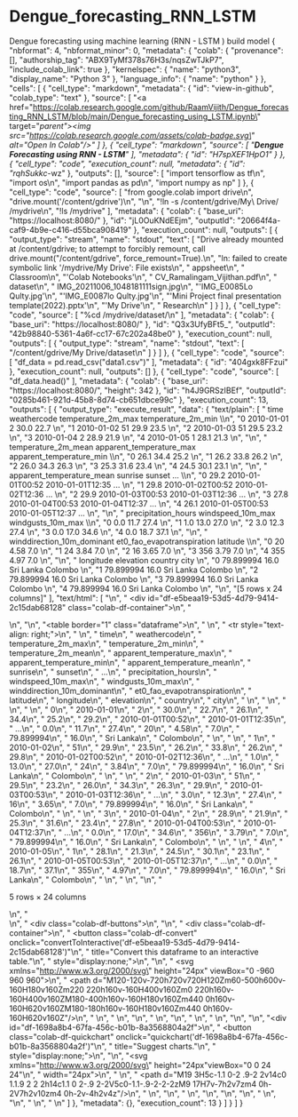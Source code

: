 # Dengue_forecasting_RNN_LSTM
Dengue forecasting using machine learning (RNN - LSTM ) build model
{
  "nbformat": 4,
  "nbformat_minor": 0,
  "metadata": {
    "colab": {
      "provenance": [],
      "authorship_tag": "ABX9TyMf378s76H3s/nqsZwTJkP7",
      "include_colab_link": true
    },
    "kernelspec": {
      "name": "python3",
      "display_name": "Python 3"
    },
    "language_info": {
      "name": "python"
    }
  },
  "cells": [
    {
      "cell_type": "markdown",
      "metadata": {
        "id": "view-in-github",
        "colab_type": "text"
      },
      "source": [
        "<a href=\"https://colab.research.google.com/github/RaamVijith/Dengue_forecasting_RNN_LSTM/blob/main/Dengue_forecasting_using_LSTM.ipynb\" target=\"_parent\"><img src=\"https://colab.research.google.com/assets/colab-badge.svg\" alt=\"Open In Colab\"/></a>"
      ]
    },
    {
      "cell_type": "markdown",
      "source": [
        "**Dengue Forecasting using RNN - LSTM**"
      ],
      "metadata": {
        "id": "H7spXEF1HpO1"
      }
    },
    {
      "cell_type": "code",
      "execution_count": null,
      "metadata": {
        "id": "rqhSukkc_-wz"
      },
      "outputs": [],
      "source": [
        "import tensorflow as tf\n",
        "import os\n",
        "import pandas as pd\n",
        "import numpy as np"
      ]
    },
    {
      "cell_type": "code",
      "source": [
        "from google.colab import drive\n",
        "drive.mount('/content/gdrive')\n",
        "\n",
        "!ln -s /content/gdrive/My\\ Drive/ /mydrive\n",
        "!ls /mydrive"
      ],
      "metadata": {
        "colab": {
          "base_uri": "https://localhost:8080/"
        },
        "id": "jL0OuKNdEEjm",
        "outputId": "20664f4a-caf9-4b9e-c416-d55bca908419"
      },
      "execution_count": null,
      "outputs": [
        {
          "output_type": "stream",
          "name": "stdout",
          "text": [
            "Drive already mounted at /content/gdrive; to attempt to forcibly remount, call drive.mount(\"/content/gdrive\", force_remount=True).\n",
            "ln: failed to create symbolic link '/mydrive/My Drive': File exists\n",
            " appsheet\n",
            " Classroom\n",
            "'Colab Notebooks'\n",
            " CV_Ramalingam_Vijithan.pdf\n",
            " dataset\n",
            " IMG_20211006_1048181111sign.jpg\n",
            "'IMG_E0085Lo Qulty.jpg'\n",
            "'IMG_E0087lo Qulty.jpg'\n",
            "'Mini Project final presentation template(2022).pptx'\n",
            "'My Drive'\n",
            " Research\n"
          ]
        }
      ]
    },
    {
      "cell_type": "code",
      "source": [
        "%cd /mydrive/dataset/\n"
      ],
      "metadata": {
        "colab": {
          "base_uri": "https://localhost:8080/"
        },
        "id": "Q3x3UfyBFt5_",
        "outputId": "42b98840-5361-4a6f-cc17-67c202a48be0"
      },
      "execution_count": null,
      "outputs": [
        {
          "output_type": "stream",
          "name": "stdout",
          "text": [
            "/content/gdrive/My Drive/dataset\n"
          ]
        }
      ]
    },
    {
      "cell_type": "code",
      "source": [
        "df_data = pd.read_csv(\"data1.csv\")"
      ],
      "metadata": {
        "id": "404gxk8FFzui"
      },
      "execution_count": null,
      "outputs": []
    },
    {
      "cell_type": "code",
      "source": [
        "df_data.head()"
      ],
      "metadata": {
        "colab": {
          "base_uri": "https://localhost:8080/",
          "height": 342
        },
        "id": "h4J9GRSzIBEf",
        "outputId": "0285b461-921d-45b8-8d74-cb651dbce99c"
      },
      "execution_count": 13,
      "outputs": [
        {
          "output_type": "execute_result",
          "data": {
            "text/plain": [
              "         time  weathercode  temperature_2m_max  temperature_2m_min  \\\n",
              "0  2010-01-01            2                30.0                22.7   \n",
              "1  2010-01-02           51                29.9                23.5   \n",
              "2  2010-01-03           51                29.5                23.2   \n",
              "3  2010-01-04            2                28.9                21.9   \n",
              "4  2010-01-05            1                28.1                21.3   \n",
              "\n",
              "   temperature_2m_mean  apparent_temperature_max  apparent_temperature_min  \\\n",
              "0                 26.1                      34.4                      25.2   \n",
              "1                 26.2                      33.8                      26.2   \n",
              "2                 26.0                      34.3                      26.3   \n",
              "3                 25.3                      31.6                      23.4   \n",
              "4                 24.5                      30.1                      23.1   \n",
              "\n",
              "   apparent_temperature_mean           sunrise            sunset  ...  \\\n",
              "0                       29.2  2010-01-01T00:52  2010-01-01T12:35  ...   \n",
              "1                       29.8  2010-01-02T00:52  2010-01-02T12:36  ...   \n",
              "2                       29.9  2010-01-03T00:53  2010-01-03T12:36  ...   \n",
              "3                       27.8  2010-01-04T00:53  2010-01-04T12:37  ...   \n",
              "4                       26.1  2010-01-05T00:53  2010-01-05T12:37  ...   \n",
              "\n",
              "   precipitation_hours  windspeed_10m_max  windgusts_10m_max  \\\n",
              "0                  0.0               11.7               27.4   \n",
              "1                  1.0               13.0               27.0   \n",
              "2                  3.0               12.3               27.4   \n",
              "3                  0.0               17.0               34.6   \n",
              "4                  0.0               18.7               37.1   \n",
              "\n",
              "   winddirection_10m_dominant  et0_fao_evapotranspiration  latitude  \\\n",
              "0                          20                        4.58       7.0   \n",
              "1                          24                        3.84       7.0   \n",
              "2                          16                        3.65       7.0   \n",
              "3                         356                        3.79       7.0   \n",
              "4                         355                        4.97       7.0   \n",
              "\n",
              "   longitude  elevation    country     city  \n",
              "0  79.899994       16.0  Sri Lanka  Colombo  \n",
              "1  79.899994       16.0  Sri Lanka  Colombo  \n",
              "2  79.899994       16.0  Sri Lanka  Colombo  \n",
              "3  79.899994       16.0  Sri Lanka  Colombo  \n",
              "4  79.899994       16.0  Sri Lanka  Colombo  \n",
              "\n",
              "[5 rows x 24 columns]"
            ],
            "text/html": [
              "\n",
              "  <div id=\"df-e5beaa19-53d5-4d79-9414-2c15dab68128\" class=\"colab-df-container\">\n",
              "    <div>\n",
              "<style scoped>\n",
              "    .dataframe tbody tr th:only-of-type {\n",
              "        vertical-align: middle;\n",
              "    }\n",
              "\n",
              "    .dataframe tbody tr th {\n",
              "        vertical-align: top;\n",
              "    }\n",
              "\n",
              "    .dataframe thead th {\n",
              "        text-align: right;\n",
              "    }\n",
              "</style>\n",
              "<table border=\"1\" class=\"dataframe\">\n",
              "  <thead>\n",
              "    <tr style=\"text-align: right;\">\n",
              "      <th></th>\n",
              "      <th>time</th>\n",
              "      <th>weathercode</th>\n",
              "      <th>temperature_2m_max</th>\n",
              "      <th>temperature_2m_min</th>\n",
              "      <th>temperature_2m_mean</th>\n",
              "      <th>apparent_temperature_max</th>\n",
              "      <th>apparent_temperature_min</th>\n",
              "      <th>apparent_temperature_mean</th>\n",
              "      <th>sunrise</th>\n",
              "      <th>sunset</th>\n",
              "      <th>...</th>\n",
              "      <th>precipitation_hours</th>\n",
              "      <th>windspeed_10m_max</th>\n",
              "      <th>windgusts_10m_max</th>\n",
              "      <th>winddirection_10m_dominant</th>\n",
              "      <th>et0_fao_evapotranspiration</th>\n",
              "      <th>latitude</th>\n",
              "      <th>longitude</th>\n",
              "      <th>elevation</th>\n",
              "      <th>country</th>\n",
              "      <th>city</th>\n",
              "    </tr>\n",
              "  </thead>\n",
              "  <tbody>\n",
              "    <tr>\n",
              "      <th>0</th>\n",
              "      <td>2010-01-01</td>\n",
              "      <td>2</td>\n",
              "      <td>30.0</td>\n",
              "      <td>22.7</td>\n",
              "      <td>26.1</td>\n",
              "      <td>34.4</td>\n",
              "      <td>25.2</td>\n",
              "      <td>29.2</td>\n",
              "      <td>2010-01-01T00:52</td>\n",
              "      <td>2010-01-01T12:35</td>\n",
              "      <td>...</td>\n",
              "      <td>0.0</td>\n",
              "      <td>11.7</td>\n",
              "      <td>27.4</td>\n",
              "      <td>20</td>\n",
              "      <td>4.58</td>\n",
              "      <td>7.0</td>\n",
              "      <td>79.899994</td>\n",
              "      <td>16.0</td>\n",
              "      <td>Sri Lanka</td>\n",
              "      <td>Colombo</td>\n",
              "    </tr>\n",
              "    <tr>\n",
              "      <th>1</th>\n",
              "      <td>2010-01-02</td>\n",
              "      <td>51</td>\n",
              "      <td>29.9</td>\n",
              "      <td>23.5</td>\n",
              "      <td>26.2</td>\n",
              "      <td>33.8</td>\n",
              "      <td>26.2</td>\n",
              "      <td>29.8</td>\n",
              "      <td>2010-01-02T00:52</td>\n",
              "      <td>2010-01-02T12:36</td>\n",
              "      <td>...</td>\n",
              "      <td>1.0</td>\n",
              "      <td>13.0</td>\n",
              "      <td>27.0</td>\n",
              "      <td>24</td>\n",
              "      <td>3.84</td>\n",
              "      <td>7.0</td>\n",
              "      <td>79.899994</td>\n",
              "      <td>16.0</td>\n",
              "      <td>Sri Lanka</td>\n",
              "      <td>Colombo</td>\n",
              "    </tr>\n",
              "    <tr>\n",
              "      <th>2</th>\n",
              "      <td>2010-01-03</td>\n",
              "      <td>51</td>\n",
              "      <td>29.5</td>\n",
              "      <td>23.2</td>\n",
              "      <td>26.0</td>\n",
              "      <td>34.3</td>\n",
              "      <td>26.3</td>\n",
              "      <td>29.9</td>\n",
              "      <td>2010-01-03T00:53</td>\n",
              "      <td>2010-01-03T12:36</td>\n",
              "      <td>...</td>\n",
              "      <td>3.0</td>\n",
              "      <td>12.3</td>\n",
              "      <td>27.4</td>\n",
              "      <td>16</td>\n",
              "      <td>3.65</td>\n",
              "      <td>7.0</td>\n",
              "      <td>79.899994</td>\n",
              "      <td>16.0</td>\n",
              "      <td>Sri Lanka</td>\n",
              "      <td>Colombo</td>\n",
              "    </tr>\n",
              "    <tr>\n",
              "      <th>3</th>\n",
              "      <td>2010-01-04</td>\n",
              "      <td>2</td>\n",
              "      <td>28.9</td>\n",
              "      <td>21.9</td>\n",
              "      <td>25.3</td>\n",
              "      <td>31.6</td>\n",
              "      <td>23.4</td>\n",
              "      <td>27.8</td>\n",
              "      <td>2010-01-04T00:53</td>\n",
              "      <td>2010-01-04T12:37</td>\n",
              "      <td>...</td>\n",
              "      <td>0.0</td>\n",
              "      <td>17.0</td>\n",
              "      <td>34.6</td>\n",
              "      <td>356</td>\n",
              "      <td>3.79</td>\n",
              "      <td>7.0</td>\n",
              "      <td>79.899994</td>\n",
              "      <td>16.0</td>\n",
              "      <td>Sri Lanka</td>\n",
              "      <td>Colombo</td>\n",
              "    </tr>\n",
              "    <tr>\n",
              "      <th>4</th>\n",
              "      <td>2010-01-05</td>\n",
              "      <td>1</td>\n",
              "      <td>28.1</td>\n",
              "      <td>21.3</td>\n",
              "      <td>24.5</td>\n",
              "      <td>30.1</td>\n",
              "      <td>23.1</td>\n",
              "      <td>26.1</td>\n",
              "      <td>2010-01-05T00:53</td>\n",
              "      <td>2010-01-05T12:37</td>\n",
              "      <td>...</td>\n",
              "      <td>0.0</td>\n",
              "      <td>18.7</td>\n",
              "      <td>37.1</td>\n",
              "      <td>355</td>\n",
              "      <td>4.97</td>\n",
              "      <td>7.0</td>\n",
              "      <td>79.899994</td>\n",
              "      <td>16.0</td>\n",
              "      <td>Sri Lanka</td>\n",
              "      <td>Colombo</td>\n",
              "    </tr>\n",
              "  </tbody>\n",
              "</table>\n",
              "<p>5 rows × 24 columns</p>\n",
              "</div>\n",
              "    <div class=\"colab-df-buttons\">\n",
              "\n",
              "  <div class=\"colab-df-container\">\n",
              "    <button class=\"colab-df-convert\" onclick=\"convertToInteractive('df-e5beaa19-53d5-4d79-9414-2c15dab68128')\"\n",
              "            title=\"Convert this dataframe to an interactive table.\"\n",
              "            style=\"display:none;\">\n",
              "\n",
              "  <svg xmlns=\"http://www.w3.org/2000/svg\" height=\"24px\" viewBox=\"0 -960 960 960\">\n",
              "    <path d=\"M120-120v-720h720v720H120Zm60-500h600v-160H180v160Zm220 220h160v-160H400v160Zm0 220h160v-160H400v160ZM180-400h160v-160H180v160Zm440 0h160v-160H620v160ZM180-180h160v-160H180v160Zm440 0h160v-160H620v160Z\"/>\n",
              "  </svg>\n",
              "    </button>\n",
              "\n",
              "  <style>\n",
              "    .colab-df-container {\n",
              "      display:flex;\n",
              "      gap: 12px;\n",
              "    }\n",
              "\n",
              "    .colab-df-convert {\n",
              "      background-color: #E8F0FE;\n",
              "      border: none;\n",
              "      border-radius: 50%;\n",
              "      cursor: pointer;\n",
              "      display: none;\n",
              "      fill: #1967D2;\n",
              "      height: 32px;\n",
              "      padding: 0 0 0 0;\n",
              "      width: 32px;\n",
              "    }\n",
              "\n",
              "    .colab-df-convert:hover {\n",
              "      background-color: #E2EBFA;\n",
              "      box-shadow: 0px 1px 2px rgba(60, 64, 67, 0.3), 0px 1px 3px 1px rgba(60, 64, 67, 0.15);\n",
              "      fill: #174EA6;\n",
              "    }\n",
              "\n",
              "    .colab-df-buttons div {\n",
              "      margin-bottom: 4px;\n",
              "    }\n",
              "\n",
              "    [theme=dark] .colab-df-convert {\n",
              "      background-color: #3B4455;\n",
              "      fill: #D2E3FC;\n",
              "    }\n",
              "\n",
              "    [theme=dark] .colab-df-convert:hover {\n",
              "      background-color: #434B5C;\n",
              "      box-shadow: 0px 1px 3px 1px rgba(0, 0, 0, 0.15);\n",
              "      filter: drop-shadow(0px 1px 2px rgba(0, 0, 0, 0.3));\n",
              "      fill: #FFFFFF;\n",
              "    }\n",
              "  </style>\n",
              "\n",
              "    <script>\n",
              "      const buttonEl =\n",
              "        document.querySelector('#df-e5beaa19-53d5-4d79-9414-2c15dab68128 button.colab-df-convert');\n",
              "      buttonEl.style.display =\n",
              "        google.colab.kernel.accessAllowed ? 'block' : 'none';\n",
              "\n",
              "      async function convertToInteractive(key) {\n",
              "        const element = document.querySelector('#df-e5beaa19-53d5-4d79-9414-2c15dab68128');\n",
              "        const dataTable =\n",
              "          await google.colab.kernel.invokeFunction('convertToInteractive',\n",
              "                                                    [key], {});\n",
              "        if (!dataTable) return;\n",
              "\n",
              "        const docLinkHtml = 'Like what you see? Visit the ' +\n",
              "          '<a target=\"_blank\" href=https://colab.research.google.com/notebooks/data_table.ipynb>data table notebook</a>'\n",
              "          + ' to learn more about interactive tables.';\n",
              "        element.innerHTML = '';\n",
              "        dataTable['output_type'] = 'display_data';\n",
              "        await google.colab.output.renderOutput(dataTable, element);\n",
              "        const docLink = document.createElement('div');\n",
              "        docLink.innerHTML = docLinkHtml;\n",
              "        element.appendChild(docLink);\n",
              "      }\n",
              "    </script>\n",
              "  </div>\n",
              "\n",
              "\n",
              "<div id=\"df-1698a8b4-67fa-456c-b01b-8a3568804a2f\">\n",
              "  <button class=\"colab-df-quickchart\" onclick=\"quickchart('df-1698a8b4-67fa-456c-b01b-8a3568804a2f')\"\n",
              "            title=\"Suggest charts.\"\n",
              "            style=\"display:none;\">\n",
              "\n",
              "<svg xmlns=\"http://www.w3.org/2000/svg\" height=\"24px\"viewBox=\"0 0 24 24\"\n",
              "     width=\"24px\">\n",
              "    <g>\n",
              "        <path d=\"M19 3H5c-1.1 0-2 .9-2 2v14c0 1.1.9 2 2 2h14c1.1 0 2-.9 2-2V5c0-1.1-.9-2-2-2zM9 17H7v-7h2v7zm4 0h-2V7h2v10zm4 0h-2v-4h2v4z\"/>\n",
              "    </g>\n",
              "</svg>\n",
              "  </button>\n",
              "\n",
              "<style>\n",
              "  .colab-df-quickchart {\n",
              "      --bg-color: #E8F0FE;\n",
              "      --fill-color: #1967D2;\n",
              "      --hover-bg-color: #E2EBFA;\n",
              "      --hover-fill-color: #174EA6;\n",
              "      --disabled-fill-color: #AAA;\n",
              "      --disabled-bg-color: #DDD;\n",
              "  }\n",
              "\n",
              "  [theme=dark] .colab-df-quickchart {\n",
              "      --bg-color: #3B4455;\n",
              "      --fill-color: #D2E3FC;\n",
              "      --hover-bg-color: #434B5C;\n",
              "      --hover-fill-color: #FFFFFF;\n",
              "      --disabled-bg-color: #3B4455;\n",
              "      --disabled-fill-color: #666;\n",
              "  }\n",
              "\n",
              "  .colab-df-quickchart {\n",
              "    background-color: var(--bg-color);\n",
              "    border: none;\n",
              "    border-radius: 50%;\n",
              "    cursor: pointer;\n",
              "    display: none;\n",
              "    fill: var(--fill-color);\n",
              "    height: 32px;\n",
              "    padding: 0;\n",
              "    width: 32px;\n",
              "  }\n",
              "\n",
              "  .colab-df-quickchart:hover {\n",
              "    background-color: var(--hover-bg-color);\n",
              "    box-shadow: 0 1px 2px rgba(60, 64, 67, 0.3), 0 1px 3px 1px rgba(60, 64, 67, 0.15);\n",
              "    fill: var(--button-hover-fill-color);\n",
              "  }\n",
              "\n",
              "  .colab-df-quickchart-complete:disabled,\n",
              "  .colab-df-quickchart-complete:disabled:hover {\n",
              "    background-color: var(--disabled-bg-color);\n",
              "    fill: var(--disabled-fill-color);\n",
              "    box-shadow: none;\n",
              "  }\n",
              "\n",
              "  .colab-df-spinner {\n",
              "    border: 2px solid var(--fill-color);\n",
              "    border-color: transparent;\n",
              "    border-bottom-color: var(--fill-color);\n",
              "    animation:\n",
              "      spin 1s steps(1) infinite;\n",
              "  }\n",
              "\n",
              "  @keyframes spin {\n",
              "    0% {\n",
              "      border-color: transparent;\n",
              "      border-bottom-color: var(--fill-color);\n",
              "      border-left-color: var(--fill-color);\n",
              "    }\n",
              "    20% {\n",
              "      border-color: transparent;\n",
              "      border-left-color: var(--fill-color);\n",
              "      border-top-color: var(--fill-color);\n",
              "    }\n",
              "    30% {\n",
              "      border-color: transparent;\n",
              "      border-left-color: var(--fill-color);\n",
              "      border-top-color: var(--fill-color);\n",
              "      border-right-color: var(--fill-color);\n",
              "    }\n",
              "    40% {\n",
              "      border-color: transparent;\n",
              "      border-right-color: var(--fill-color);\n",
              "      border-top-color: var(--fill-color);\n",
              "    }\n",
              "    60% {\n",
              "      border-color: transparent;\n",
              "      border-right-color: var(--fill-color);\n",
              "    }\n",
              "    80% {\n",
              "      border-color: transparent;\n",
              "      border-right-color: var(--fill-color);\n",
              "      border-bottom-color: var(--fill-color);\n",
              "    }\n",
              "    90% {\n",
              "      border-color: transparent;\n",
              "      border-bottom-color: var(--fill-color);\n",
              "    }\n",
              "  }\n",
              "</style>\n",
              "\n",
              "  <script>\n",
              "    async function quickchart(key) {\n",
              "      const quickchartButtonEl =\n",
              "        document.querySelector('#' + key + ' button');\n",
              "      quickchartButtonEl.disabled = true;  // To prevent multiple clicks.\n",
              "      quickchartButtonEl.classList.add('colab-df-spinner');\n",
              "      try {\n",
              "        const charts = await google.colab.kernel.invokeFunction(\n",
              "            'suggestCharts', [key], {});\n",
              "      } catch (error) {\n",
              "        console.error('Error during call to suggestCharts:', error);\n",
              "      }\n",
              "      quickchartButtonEl.classList.remove('colab-df-spinner');\n",
              "      quickchartButtonEl.classList.add('colab-df-quickchart-complete');\n",
              "    }\n",
              "    (() => {\n",
              "      let quickchartButtonEl =\n",
              "        document.querySelector('#df-1698a8b4-67fa-456c-b01b-8a3568804a2f button');\n",
              "      quickchartButtonEl.style.display =\n",
              "        google.colab.kernel.accessAllowed ? 'block' : 'none';\n",
              "    })();\n",
              "  </script>\n",
              "</div>\n",
              "    </div>\n",
              "  </div>\n"
            ]
          },
          "metadata": {},
          "execution_count": 13
        }
      ]
    }
  ]
}
